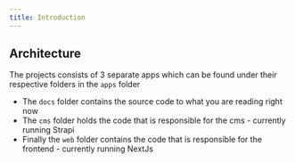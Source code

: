 ```yaml
---
title: Introduction
---
```


## Architecture

The projects consists of 3 separate apps which can be found under their respective folders in the `apps` folder

- The `docs` folder contains the source code to what you are reading right now
- The `cms` folder holds the code that is responsible for the cms - currently running Strapi
- Finally the `web` folder contains the code that is responsible for the frontend - currently running NextJs
